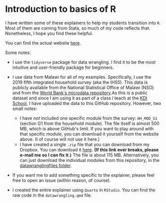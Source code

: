 # Introduction to basics of R

I have written some of these explainers to help my students transition into `R`. Most of them are coming from Stata, so much of my code reflects that. Nonetheless, I hope you find these helpful.

You can find the actual website [here](https://joshmerfeld.github.io/rintro/datawrangling.html).

Some notes:

- I use the `tidyverse` package for data wrangling. I find it to be the most intuitive and user-friendly package for beginners.
- I use data from Malawi for all of my examples. Specifically, I use the 2019 fifth integrated household survey (aka the IHS5). This data is publicly available from the National Statistical Office of Malawi (NSO) and from the [World Bank's microdata repository](https://microdata.worldbank.org/index.php/catalog/3818).As this is a public dataset and since I am using it as part of a class I teach at the [KDI School](https://www.kdischool.ac.kr/), I have uploaded the data to this GitHub repository. However, two small notes:
  - I have *not* included one specific module from the survey: `HH_MOD_G1` (section G1 from the household module). The file itself is almost 500 MB, which is above GitHub's limit. If you want to play around with that specific module, you can download it yourself from the website above. (I of course will not use it here.)
  - I have created a single `.zip` file that you can download from my Dropbox. You can download it [here](https://www.dropbox.com/scl/fi/6nv737pv60u7941kbzlql/ihs5.zip?rlkey=95bglhhqunc059zqpvpcmobbk&dl=0). **(If this link ever breaks, please e-mail me so I can fix it.)** The file is about 115 MB. Alternatively, you can just download the individual modules from this repository, in the [datawranglingfiles folder](datawranglingfiles).
  
- If you want me to add something specific to the explainer, please feel free to open an issue (within reason, of course).
- I created the entire explainer using `Quarto` in `RStudio`. You can find the raw code in the `datawrangling.qmd` file.


